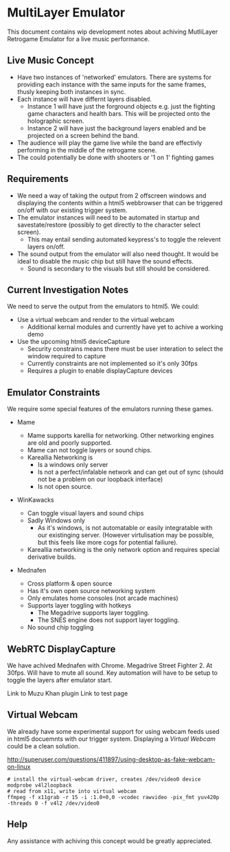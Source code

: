 MultiLayer Emulator
===================

This document contains wip development notes about achiving MutliLayer Retrogame Emulator for a live music performance.


Live Music Concept
------------------

* Have two instances of 'networked' emulators. There are systems for providing each instance with the same inputs for the same frames, thusly keeping both instances in sync.
* Each instance will have differnt layers disabled.
    * Instance 1 will have just the forground objects e.g. just the fighting game characters and health bars. This will be projected onto the holographic screen.
    * Instance 2 will have just the background layers enabled and be projected on a screen behind the band.
* The audience will play the game live while the band are effectivly performing in the middle of the retrogame scene.
* The could potentially be done with shooters or '1 on 1' fighting games

Requirements
------------

* We need a way of taking the output from 2 offscreen windows and displaying the contents within a html5 webbrowser that can be triggered on/off with our existing trigger system.
* The emulator instances will need to be automated in startup and savestate/restore (possibly to get directly to the character select screen). 
    * This may entail sending automated keypress's to toggle the relevent layers on/off.
* The sound output from the emulator will also need thought. It would be ideal to disable the music chip but still have the sound effects.
    * Sound is secondary to the visuals but still should be considered.


Current Investigation Notes
---------------------------

We need to serve the output from the emulators to html5. We could:

* Use a virtual webcam and render to the virtual webcam
    * Additional kernal modules and currently have yet to achive a working demo
* Use the upcoming html5 deviceCapture
    * Security constrains means there must be user interation to select the window required to capture
    * Currently constraints are not implemented so it's only 30fps
    * Requires a plugin to enable displayCapture devices


Emulator Constraints
--------------------

We require some special features of the emulators running these games.

* Mame
    * Mame supports karellia for networking. Other networking engines are old and poorly supported.
    * Mame can not toggle layers or sound chips.
    * Kareallia Networking is
        * Is a windows only server
        * Is not a perfect/infalable network and can get out of sync (should not be a problem on our loopback interface)
        * Is not open source.

* WinKawacks
    * Can toggle visual layers and sound chips
    * Sadly Windows only
        * As it's windows, is not automatable or easily integratable with our existinging server. (However virtulisation may be possible, but this feels like more cogs for potential failiure).
    * Kareallia networking is the only network option and requires special derivative builds.

* Mednafen
    * Cross platform & open source
    * Has it's own open source networking system
    * Only emulates home consoles (not arcade machines)
    * Supports layer toggling with hotkeys
        * The Megadrive supports layer toggling. 
        * The SNES engine does not support layer toggling.
    * No sound chip toggling


WebRTC DisplayCapture
---------------------

We have achived Mednafen with Chrome.
Megadrive Street Fighter 2. At 30fps. Will have to mute all sound. Key automation will have to be setup to toggle the layers after emulator start.

Link to Muzu Khan plugin
Link to test page


Virtual Webcam
--------------

We already have some experimental support for using webcam feeds used in html5 docuemnts with our trigger system. Displaying a _Virtual Webcam_ could be a clean solution.

http://superuser.com/questions/411897/using-desktop-as-fake-webcam-on-linux

    # install the virtual-webcam driver, creates /dev/video0 device
    modprobe v4l2loopback
    # read from x11, write into virtual webcam
    ffmpeg -f x11grab -r 15 -i :1.0+0,0 -vcodec rawvideo -pix_fmt yuv420p -threads 0 -f v4l2 /dev/video0

Help
----

Any assistance with achiving this concept would be greatly appreciated.

